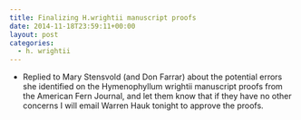 ```yaml
---
title: Finalizing H.wrightii manuscript proofs
date: 2014-11-18T23:59:11+00:00
layout: post
categories:
  - h. wrightii
---
```

  * Replied to Mary Stensvold (and Don Farrar) about the potential errors she identified on the Hymenophyllum wrightii manuscript proofs from the American Fern Journal, and let them know that if they have no other concerns I will email Warren Hauk tonight to approve the proofs.
